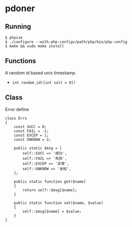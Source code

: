 # pdoner

## Running

````shell
$ phpize
$ ./configure --with-php-config=/path/php/bin/php-config
$ make && sudo make install
````

## Functions
A random id based unix timestamp.

 * `int random_id([int salt = 0])`

## Class
Error define

```
class Errs
{
    const SUCC = 0;
    const FAIL = -1; 
    const EXCEP = 1;
    const UNKNOW = 2;

    public static $msg = [ 
        self::SUCC => '成功',
        self::FAIL => '失败',
        self::EXCEP => '异常',
        self::UNKNOW => '未知',
    ];  

    public static function get($name)
    {   
        return self::$msg[$name];
    }   

    public static function set($name, $value)
    {   
        self::$msg[$name] = $value;
    }   
}
```
